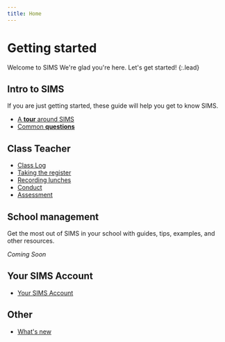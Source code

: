 ```yaml
---
title: Home
---
```


# Getting started

Welcome to SIMS We're glad you're here. Let's get started!
{:.lead}

## Intro to SIMS

If you are just getting started, these guide will help you get to know SIMS.

* [A **tour** around SIMS](getting-started/navigation)
* [Common **questions**](getting-started/FAQs)

## Class Teacher

* [Class Log](classteacher/clog/)
* [Taking the register](classteacher/clog/take-register)
* [Recording lunches](classteacher/clog/dinner-register)
* [Conduct](classteacher/clog/conduct)
* [Assessment](assessment/)

## School management

Get the most out of SIMS in your school with guides, tips, examples, and other resources.

*Coming Soon*

## Your SIMS Account

* [Your SIMS Account](accounts/)

## Other


* [What's new](whats-new/)

